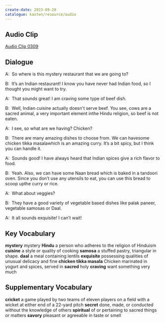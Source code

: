 ```yaml
---
create-date: 2023-09-28
catalogue: kasten/resource/audio
---
```


## Audio Clip
[Audio Clip 0309](https://archive.org/download/englishpod_all/englishpod_0309dg.mp3)

## Dialogue
A:  So where is this mystery restaurant that we are going to? 

B:  It’s an Indian restaurant! I know you have never had Indian food, so I thought you might want to try. 

A:  That sounds great! I am craving some type of beef dish. 

B:  Well, Indian cuisine actually doesn't serve beef. You see, cows are a sacred animal, a very important element inthe Hindu religion, so beef is not eaten. 

A:  I see, so what are we having? Chicken? 

B:  There are many amazing dishes to choose from. We can havesome chicken tikka masalawhich is an amazing curry. It’s a bit spicy, but I think you can handle it. 

A:  Sounds good! I have always heard that Indian spices give a rich flavor to food. 

B:  Yeah. Also, we can have some Naan bread which is baked in a tandoori oven. Since you don’t use any utensils to eat, you can use this bread to scoop upthe curry or rice. 

A:  What about veggies? 

B:  They have a good variety of vegetable based dishes like palak paneer, vegetable samosas or Daal. 

A:  It all sounds exquisite!  I can’t wait! 

## Key Vocabulary
**mystery**                   mystery
**Hindu**                     a person who adheres to the religion of Hinduism
**cuisine**                   a style or quality of cooking
**samosa**                    a stuffed pastry, triangular in shape.
**daal**                      a meal containing lentils
**exquisite**                 possessing qualities of unusual delicacy and fine
**chicken tikka masala**      Chicken marinated in yogurt and spices, served in
**sacred**                    holy
**craving**                   want something very much

## Supplementary Vocabulary
**cricket**        a game played by two teams of eleven players on a field with a wicket at either end of a 22-yard pitch
**secret**         done, made, or conducted without the knowledge of others
**spiritual**      of or pertaining to sacred things or matters
**savory**         pleasant or agreeable in taste or smell
